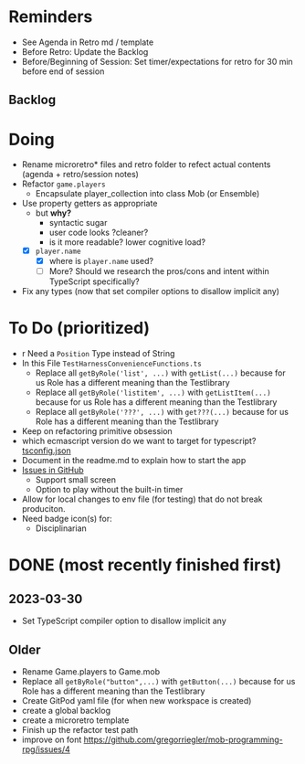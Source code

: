 # Reminders

- See Agenda in Retro md / template
- Before Retro: Update the Backlog
- Before/Beginning of Session: Set timer/expectations for retro for 30 min before end of session

## Backlog

# Doing

- Rename microretro* files and retro folder to refect actual contents (agenda + retro/session notes)
- Refactor `game.players`  
  - Encapsulate player_collection into class Mob (or Ensemble)
- Use property getters as appropriate
  - but **why?**
    - syntactic sugar
    - user code looks ?cleaner?
    - is it more readable? lower cognitive load?
  - [x] `player.name`
    - [x] where is `player.name` used?
    - [ ] More? Should we research the pros/cons and intent within TypeScript specifically?
- Fix any types (now that set compiler options to disallow implicit any)

# To Do (prioritized)

- r Need a `Position` Type instead of String
- In this File `TestHarnessConvenienceFunctions.ts`
  - Replace all `getByRole('list', ...)` with `getList(...)` because for us Role has a different meaning than the Testlibrary
  - Replace all `getByRole('listitem', ...)` with `getListItem(...)` because for us Role has a different meaning than the Testlibrary
  - Replace all `getByRole('???', ...)` with `get???(...)` because for us Role has a different meaning than the Testlibrary
- Keep on refactoring primitive obsession
- which ecmascript version do we want to target for typescript? [tsconfig.json](../webapp/tsconfig.json)
- Document in the readme.md to explain how to start the app
- [Issues in GitHub](https://github.com/gregorriegler/mob-programming-rpg/issues)
  - Support small screen
  - Option to play without the built-in timer
- Allow for local changes to env file (for testing) that do not break produciton.
- Need badge icon(s) for:
  - Disciplinarian

# DONE (most recently finished first)

## 2023-03-30
- Set TypeScript compiler option to disallow implicit any

## Older
- Rename Game.players to Game.mob
- Replace all `getByRole("button",...)` with `getButton(...)` because for us Role has a different meaning than the Testlibrary
- Create GitPod yaml file (for when new workspace is created)
- create a global backlog
- create a microretro template
- Finish up the refactor test path
- improve on font https://github.com/gregorriegler/mob-programming-rpg/issues/4
